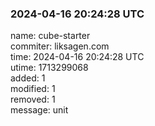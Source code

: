 ### 2024-04-16 20:24:28 UTC
name: cube-starter  
commiter: liksagen.com  
time: 2024-04-16 20:24:28 UTC  
utime: 1713299068  
added: 1  
modified: 1  
removed: 1  
message: unit

